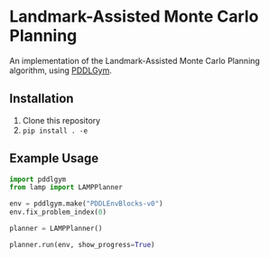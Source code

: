 # Landmark-Assisted Monte Carlo Planning

An implementation of the Landmark-Assisted Monte Carlo Planning algorithm, using [PDDLGym](https://github.com/tomsilver/pddlgym). 

## Installation
1. Clone this repository
2. `pip install . -e`

## Example Usage

```python
import pddlgym
from lamp import LAMPPlanner

env = pddlgym.make("PDDLEnvBlocks-v0")
env.fix_problem_index(0)

planner = LAMPPlanner()

planner.run(env, show_progress=True)
```
